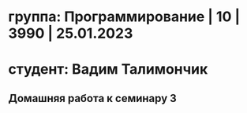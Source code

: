 # группа: Программирование | 10 | 3990 | 25.01.2023
# студент: Вадим Талимончик
## Домашняя работа к семинару 3